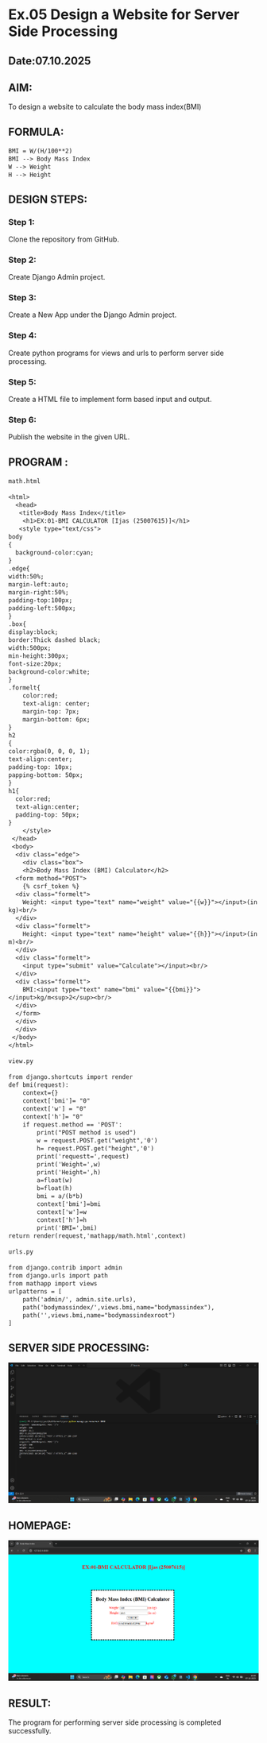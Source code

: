 # Ex.05 Design a Website for Server Side Processing
## Date:07.10.2025

## AIM:

 To design a website to calculate the body mass index(BMI) 


## FORMULA:
```
BMI = W/(H/100**2)
BMI --> Body Mass Index 
W --> Weight
H --> Height

```

## DESIGN STEPS:

### Step 1:
Clone the repository from GitHub.

### Step 2:
Create Django Admin project.

### Step 3:
Create a New App under the Django Admin project.

### Step 4:
Create python programs for views and urls to perform server side processing.

### Step 5:
Create a HTML file to implement form based input and output.

### Step 6:
Publish the website in the given URL.

## PROGRAM :
```
math.html

<html>
  <head>
   <title>Body Mass Index</title>
    <h1>EX:01-BMI CALCULATOR [Ijas (25007615)]</h1>
   <style type="text/css">
body
{
  background-color:cyan;
}
.edge{
width:50%;
margin-left:auto;
margin-right:50%;
padding-top:100px;
padding-left:500px;    
}
.box{
display:block;
border:Thick dashed black;
width:500px;
min-height:300px;
font-size:20px;
background-color:white;    
}
.formelt{
    color:red;
    text-align: center;
    margin-top: 7px;
    margin-bottom: 6px;
}
h2
{
color:rgba(0, 0, 0, 1);
text-align:center;
padding-top: 10px;
papping-bottom: 50px;
}
h1{
  color:red;
  text-align:center;
  padding-top: 50px;
} 
    </style>
 </head>
 <body>
  <div class="edge">
    <div class="box">
    <h2>Body Mass Index (BMI) Calculator</h2>
  <form method="POST">
    {% csrf_token %}
  <div class="formelt">
    Weight: <input type="text" name="weight" value="{{w}}"></input>(in kg)<br/>
  </div>
  <div class="formelt">
    Height: <input type="text" name="height" value="{{h}}"></input>(in m)<br/>
  </div>
  <div class="formelt">
    <input type="submit" value="Calculate"></input><br/>
  </div>
  <div class="formelt">
    BMI:<input type="text" name="bmi" value="{{bmi}}"></input>kg/m<sup>2</sup><br/>
  </div>
  </form> 
  </div>
  </div>
 </body>
</html>

view.py

from django.shortcuts import render
def bmi(request):
    context={}
    context['bmi']= "0"
    context['w'] = "0"
    context['h']= "0"
    if request.method == 'POST':
        print("POST method is used")
        w = request.POST.get("weight",'0')
        h= request.POST.get("height",'0')
        print('requestt=',request)
        print('Weight=',w)
        print('Height=',h)
        a=float(w)
        b=float(h)
        bmi = a/(b*b)
        context['bmi']=bmi
        context['w']=w
        context['h']=h
        print('BMI=',bmi)
return render(request,'mathapp/math.html',context)

urls.py

from django.contrib import admin
from django.urls import path
from mathapp import views
urlpatterns = [
    path('admin/', admin.site.urls),
    path('bodymassindex/',views.bmi,name="bodymassindex"),
    path('',views.bmi,name="bodymassindexroot")
]

```

## SERVER SIDE PROCESSING:

![alt text](<ijas/mathapp/Screenshot 2025-10-07 103118.png>)

## HOMEPAGE:

![alt text](<ijas/mathapp/Screenshot 2025-10-07 103041.png>)

## RESULT:
The program for performing server side processing is completed successfully.

